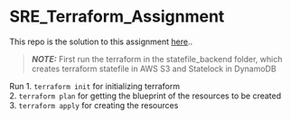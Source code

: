 # SRE_Terraform_Assignment

This repo is the solution to this assignment <a href="https://github.com/infracloudio/associate-sre-lab">here</a>..

> **_NOTE:_** First run the terraform in the statefile_backend folder, which creates terraform statefile in AWS S3 and Statelock in DynamoDB 


   Run    1. `terraform init` for initializing terraform <br>
          2. `terraform plan` for getting the blueprint of the resources to be created <br>
          3. `terraform apply` for creating the resources
